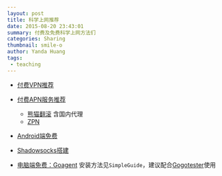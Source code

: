 ```yaml
---
layout: post
title: 科学上网推荐
date: 2015-08-20 23:43:01
summary: 付费及免费科学上网方法们
categories: Sharing
thumbnail: smile-o
author: Yanda Huang
tags:
 - teaching
---
```


- [付费VPN推荐][1]
 
- [付费APN服务推荐](http://matrix.sspai.com/p/b72ed620)
	- [熊猫翻滚](https://www.pandafan.org/) 含国内代理
	- [ZPN](https://zqt.pw/)

- [Android端免费](http://matrix.sspai.com/p/b5374be0)

- [Shadowsocks搭建](http://matrix.sspai.com/p/b084e760)

- [电脑端免费：Goagent](https://github.com/goagent/goagent) 安装方法见`SimpleGuide`，建议配合[Gogotester](https://github.com/azzvx/gogotester)使用

[1]:http://cache.baiducontent.com/c?m=9d78d513d99856ae28afca2d4601d6165809d4252bd7a1020fa0843997732d425015e6ac26520775d8d20d1316de3f4b9efa2235775d2feddd8eca5ddcc88f356acd6223706bdd034c8052ee961263d620e70bb4f004a3f8ac2593d98895800a&p=8e7cc30e86cc41ac52f1dc2d021481&newp=882a9546dc9959b702be9b7c5a5797231610db2151d4da1225cc8b12&user=baidu&fm=sc&query=iplaysoft+%BF%C6%D1%A7%C9%CF%CD%F8&qid=8d181b5d000020de&p1=1